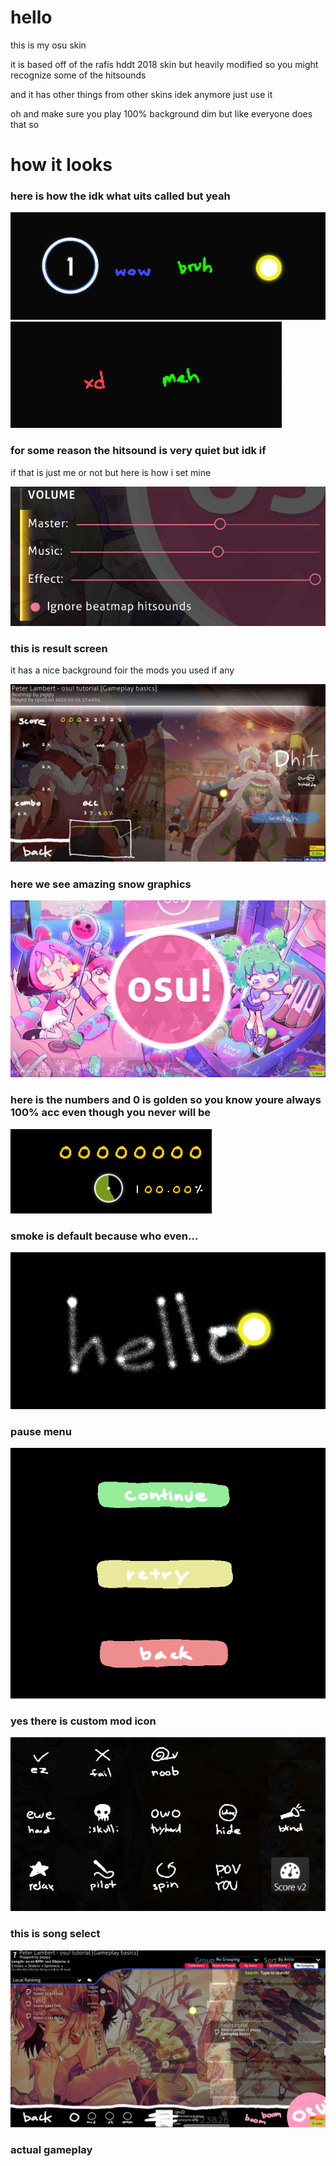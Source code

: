 # hello
this is my osu skin

it is based off of the rafis hddt 2018 skin but heavily modified so you might recognize some of the hitsounds

and it has other things from other skins idek anymore just use it

oh and make sure you play 100% background dim but like everyone does that so

# how it looks

### here is how the idk what uits called but yeah
![circle, 50, 100, cursor](https://github.com/cpuQ/skin/blob/main/2023-02-01%2017.28.28.png)
![miss and 100k](https://github.com/cpuQ/skin/blob/main/2023-02-01%2017.28.17.png)

### for some reason the hitsound is very quiet but idk if
if that is just me or not but here is how i set mine

![volume](https://github.com/cpuQ/skin/blob/main/2023-02-01%2017.27.25.png)

### this is result screen
it has a nice background foir the mods you used if any

![result](https://github.com/cpuQ/skin/blob/main/2023-02-01%2017.43.35.png)

### here we see amazing snow graphics
![snow](https://github.com/cpuQ/skin/blob/main/2023-02-01%2017.27.35.png)

### here is the numbers and 0 is golden so you know youre always 100% acc even though you never will be
![numbers](https://github.com/cpuQ/skin/blob/main/2023-02-01%2017.29.06.png)

### smoke is default because who even...
![smoke](https://github.com/cpuQ/skin/blob/main/2023-02-01%2017.43.43.png)

### pause menu
![pause](https://github.com/cpuQ/skin/blob/main/2023-02-01%2017.47.39.png)

### yes there is custom mod icon
![mods](https://github.com/cpuQ/skin/blob/main/2023-02-01%2017.47.58.png)

### this is song select
![song select](https://github.com/cpuQ/skin/blob/main/2023-02-01%2017.51.35.png)

### actual gameplay
